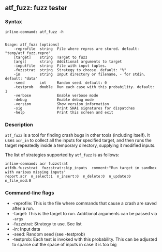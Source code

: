 ## atf_fuzz: fuzz tester

### Syntax

```
inline-command: atf_fuzz -h


Usage: atf_fuzz [options]
    -reprofile  string  File where repros are stored. default: "temp/atf_fuzz.repro"
    [target]    string  Target to fuzz
    [args]      string  Additional arguments to target
    -inputfile  string  File with input tuples.
    -fuzzstrat  string  Strategy to choose. default: "%"
    -in         string  Input directory or filename, - for stdin. default: "data"
    -seed       int     Random seed. default: 0
    -testprob   double  Run each case with this probability. default: 1
    -verbose            Enable verbose mode
    -debug              Enable debug mode
    -version            Show version information
    -sig                Print SHA1 signatures for dispatches
    -help               Print this screen and exit

```

### Description

`atf_fuzz` is a tool for finding crash bugs in other tools (including itself).
It uses `acr_in` to collect all the inputs for specified target,
and then runs the target repeatedly inside a temporary directory, supplying it
modified inputs.

The list of strategies supported by `atf_fuzz` is as follows:

```
inline-command: acr fuzzstrat
atfdb.fuzzstrat  fuzzstrat:skip_inputs  comment:"Run target in sandbox with various missing inputs"
report.acr  n_select:1  n_insert:0  n_delete:0  n_update:0  n_file_mod:0
```

### Command-line flags

* -reprofile: This is the file where commands that cause a crash are saved after a run.
* -target: This is the target to run. Additional arguments can be passed via `-args`
* -fuzzstrat: Strategy to use. See list
* -in: Input data
* -seed: Random seed (see -testprob)
* -testprob: Each test is invoked with this probability. This can be adjusted to sparse out the space
of inputs in case it is too big
